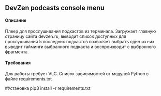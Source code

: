 ## DevZen podcasts console menu

#### Описание
Плеер для прослушивания подкастов из терминала.
Загружает главную страницу сайта devzen.ru,
выводит список доступных для прослушивания 5 последних подкастов
позволяет выбрать один из них выводит тайминги выбранного подкаста
и воспроизводит с выбронного фрагмента.

#### Требования
Для работы требует VLC.
Список зависимостей от модулей Python в файле requirements.txt

#Установка
pip3 install -r requirements.txt


